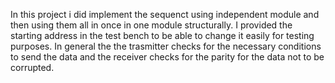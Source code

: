 In this project i did implement the sequenct using independent module and then using them all in once in one module structurally.
I provided the starting address in the test bench to be able to change it easily for testing purposes.
In general the the trasmitter checks for the necessary conditions to send the data and the receiver checks for the parity for the data not to be corrupted.
